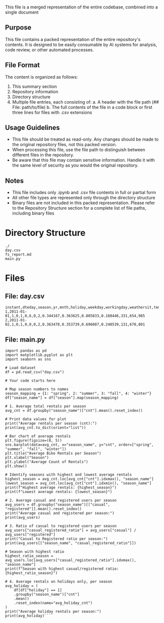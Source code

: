 This file is a merged representation of the entire codebase, combined into a single document

## Purpose
This file contains a packed representation of the entire repository's contents.
It is designed to be easily consumable by AI systems for analysis, code review,
or other automated processes.

## File Format
The content is organized as follows:
1. This summary section
2. Repository information
3. Directory structure
4. Multiple file entries, each consisting of:
  a. A header with the file path (## File: path/to/file)
  b. The full contents of the file in a code block or first three lines for files with .csv extensions

## Usage Guidelines
- This file should be treated as read-only. Any changes should be made to the
  original repository files, not this packed version.
- When processing this file, use the file path to distinguish
  between different files in the repository.
- Be aware that this file may contain sensitive information. Handle it with
  the same level of security as you would the original repository.

## Notes
- This file includes only .ipynb and .csv file contents in full or partial form
- All other file types are represented only through the directory structure
- Binary files are not included in this packed representation. Please refer to the Repository Structure section for a complete list of file paths, including binary files

# Directory Structure

````
./
day.csv
fs_report.md
main.py
````

# Files

## File: day.csv
````
instant,dteday,season,yr,mnth,holiday,weekday,workingday,weathersit,temp,atemp,hum,windspeed,casual,registered,cnt
1,2011-01-01,1,0,1,0,6,0,2,0.344167,0.363625,0.805833,0.160446,331,654,985
2,2011-01-02,1,0,1,0,0,0,2,0.363478,0.353739,0.696087,0.248539,131,670,801
````

## File: main.py
````
import pandas as pd
import matplotlib.pyplot as plt
import seaborn as sns

# Load dataset
df = pd.read_csv("day.csv")

# Your code starts here

# Map season numbers to names
season_mapping = {1: "spring", 2: "summer", 3: "fall", 4: "winter"}
df["season_name"] = df["season"].map(season_mapping)

# 1. Average total rentals per season
avg_cnt = df.groupby("season_name")["cnt"].mean().reset_index()

# Print data values for plot
print("Average rentals per season (cnt):")
print(avg_cnt.to_dict(orient="list"))

# Bar chart of average rentals
plt.figure(figsize=(8, 5))
sns.barplot(data=avg_cnt, x="season_name", y="cnt", order=["spring", "summer", "fall", "winter"])
plt.title("Average Bike Rentals per Season")
plt.xlabel("Season")
plt.ylabel("Average Count of Rentals")
plt.show()

# Identify seasons with highest and lowest average rentals
highest_season = avg_cnt.loc[avg_cnt["cnt"].idxmax(), "season_name"]
lowest_season = avg_cnt.loc[avg_cnt["cnt"].idxmin(), "season_name"]
print(f"Highest average rentals: {highest_season}")
print(f"Lowest average rentals: {lowest_season}")

# 2. Average casual and registered users per season
avg_users = df.groupby("season_name")[["casual", "registered"]].mean().reset_index()
print("Average casual and registered per season:")
print(avg_users)

# 3. Ratio of casual to registered users per season
avg_users["casual_registered_ratio"] = avg_users["casual"] / avg_users["registered"]
print("Casual to Registered ratio per season:")
print(avg_users[["season_name", "casual_registered_ratio"]])

# Season with highest ratio
highest_ratio_season = avg_users.loc[avg_users["casual_registered_ratio"].idxmax(), "season_name"]
print(f"Season with highest casual/registered ratio: {highest_ratio_season}")

# 4. Average rentals on holidays only, per season
avg_holiday = (
    df[df["holiday"] == 1]
    .groupby("season_name")["cnt"]
    .mean()
    .reset_index(name="avg_holiday_cnt")
)
print("Average holiday rentals per season:")
print(avg_holiday)````
